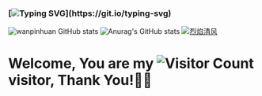 ### [![Typing SVG](https://readme-typing-svg.demolab.com?font=Fira+Code&pause=1000&width=435&lines=i'm+wan%2C+welcome+here+!)](https://git.io/typing-svg)

![wanpinhuan GitHub stats](https://github-readme-stats.vercel.app/api?username=wanpinhuan&show_icons=true&theme=tokyonight) ![Anurag's GitHub stats](https://github-readme-stats.vercel.app/api?username=wanpinhuan&show_icons=true&theme=radical)
[![烈焰清风](https://img.qfwl.tk/file/13245185b6e2757d19aba.jpg)](https://github.com/wanpinhuan)
# Welcome, You are my  ![Visitor Count](https://profile-counter.glitch.me/all-smile/count.svg) visitor, Thank You!🎉🎉
